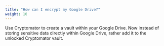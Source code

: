 ```yaml
---
title: "How can I encrypt my Google Drive?"
weight: 10
---
```


Use Cryptomator to create a vault within your Google Drive. Now instead of storing sensitive data directly within Google Drive, rather add it to the unlocked Cryptomator vault.
